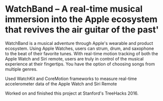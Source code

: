 # WatchBand – A real-time musical immersion into the Apple ecosystem that revives the air guitar of the past'

WatchBand is a musical adventure through Apple's wearable and product ecosystem. Using Apple Watches, users can strum, drum, and saxophone to the beat of their favorite tunes. With real-time motion tracking of both the Apple Watch and Siri remote, users are truly in control of the musical experience at their fingertips. You have the option of choosing songs from multiple genres.

Used WatchKit and CoreMotion frameworks to measure real-time accelerometer data of the Apple Watch and Siri Remote 

Worked on and finished this project at Stanford's TreeHacks 2016.
